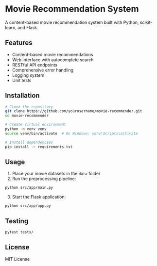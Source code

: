 # Movie Recommendation System

A content-based movie recommendation system built with Python, scikit-learn, and Flask.

## Features
- Content-based movie recommendations
- Web interface with autocomplete search
- RESTful API endpoints
- Comprehensive error handling
- Logging system
- Unit tests

## Installation
```bash
# Clone the repository
git clone https://github.com/yourusername/movie-recommender.git
cd movie-recommender

# Create virtual environment
python -m venv venv
source venv/bin/activate  # On Windows: venv\Scripts\activate

# Install dependencies
pip install -r requirements.txt
```

## Usage
1. Place your movie datasets in the `data` folder
2. Run the preprocessing pipeline:
```bash
python src/app/main.py
```
3. Start the Flask application:
```bash
python src/app/app.py
```

## Testing
```bash
pytest tests/
```

## License
MIT License